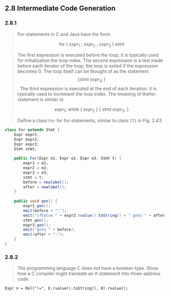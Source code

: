 ## 2.8 Intermediate Code Generation

### 2.8.1

> For-statements in C and Java have the form:

> $$\text{for}~(~expr_1~;~expr_2~;~expr_3~)~stmt$$

> The first expression is executed before the loop; it is typically used for initialization the loop index. The second expression is a test made before each iterator of the loop; the loop is exited if the expression becomes 0. The loop itself can be thought of as the statement $$\{stmt~expr_3;\}$$. The third expression is executed at the end of each iteration; it is typically used to increment the loop index. The meaning of thefor-statement is similar to

> $$expr_1;~\text{while}~(~expr_2~)~\{~stmt~expr_3;~\}$$

> Define a class `For` for for-statements, similar to class `If1` in Fig. 2.43.

```java
class For extends Stmt {
    Expr expr1;
    Expr expr2;
    Expr expr3;
    Stmt stmt;
    
    public For(Expr e1, Expr e2, Expr e3, Stmt t) {
        expr1 = e1;
        expr2 = e2;
        expr3 = e3;
        stmt = t;
        before = newlabel();
        after = newlabel();
    }
    
    public void gen() {
        expr1.gen();
        emit(before + ":");
        emit("ifFalse " + expr2.rvalue().toString() + " goto " + after);
        stmt.gen();
        expr3.gen();
        emit("goto " + before);
        emit(after + ":");
    }
}
```

### 2.8.2

> The programming language C does not have a boolean type. Show how a C compiler might translate an if-statement into three-address code.

```
Expr n = Rel("!=", E.rvalue().toString(), 0).rvalue();
```
